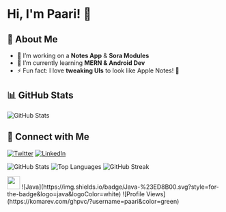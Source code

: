 # Hi, I'm Paari! 👋

## 🚀 About Me
- 🔭 I’m working on a **Notes App** & **Sora Modules**
- 🌱 I’m currently learning **MERN & Android Dev**
- ⚡ Fun fact: I love **tweaking UIs** to look like Apple Notes! 🍏

## 📊 GitHub Stats
![GitHub Stats](https://github-readme-stats.vercel.app/api?username=paari&show_icons=true&theme=radical)

## 🔗 Connect with Me
[![Twitter](https://img.shields.io/badge/Twitter-%231DA1F2.svg?style=for-the-badge&logo=Twitter&logoColor=white)](https://twitter.com/yourhandle)
[![LinkedIn](https://img.shields.io/badge/LinkedIn-%230077B5.svg?style=for-the-badge&logo=linkedin&logoColor=white)](https://linkedin.com/in/yourhandle)

![GitHub Stats](https://github-readme-stats.vercel.app/api?username=paari&show_icons=true&theme=radical)
![Top Languages](https://github-readme-stats.vercel.app/api/top-langs/?username=paari&layout=compact&theme=radical)
![GitHub Streak](https://github-readme-streak-stats.herokuapp.com/?user=paari&theme=radical)

<img src="https://media.giphy.com/media/hvRJCLFzcasrR4ia7z/giphy.gif" width="30px">
![Java](https://img.shields.io/badge/Java-%23ED8B00.svg?style=for-the-badge&logo=java&logoColor=white)
![Profile Views](https://komarev.com/ghpvc/?username=paari&color=green)
